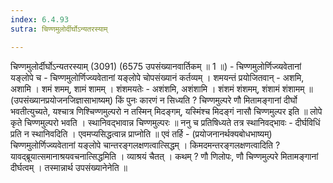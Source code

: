 ```yaml
---
index: 6.4.93
sutra: चिण्णमुलोर्दीर्घोऽन्यतरस्याम्

---
```

 चिण्णमुलोर्दीर्घोऽन्यतरस्याम् (3091) (6575 उपसंख्यानवार्तिकम् ॥ 1 ॥) - चिण्णमुलोर्णिज्व्यवेतानां यङ्लोपे च - चिण्णमुलोर्णिज्व्यवेतानां यङ्लोपे चोपसंख्यानं कर्तव्यम् । शमयन्तं प्रयोजितवान् - अशमि, अशामि । शमं शमम्, शामं शामम् । शंशमयतेः - अशंशमि, अशंशामि । शंशमं शंशमम्, शंशामं शंशामम् ॥ (उपसंख्यानप्रयोजनजिज्ञासाभाष्यम्) किं पुनः कारणं न सिध्यति ? चिण्णमुल्परे णौ मितामङ्गानां दीर्घो भवतीत्युच्यते, यश्चात्र णिश्चिण्णमुल्परो न तस्मिन् मिदङ्गम्, यस्मिंश्च मिदङ्गं नासौ चिण्णमुल्पर इति ॥ लोपे कृते चिण्णमुल्परो भवति । स्थानिवद्भावान्न चिण्णमुल्परः ॥ ननु च प्रतिषिध्यते तत्र स्थानिवद्भावः - दीर्घविधिं प्रति न स्थानिवदिति । एवमप्यसिद्धत्वान्न प्राप्नोति ॥ एवं तर्हि -  (प्रयोजनानर्थक्यबोधभाष्यम्) चिण्णमुलोर्णिज्व्यवेतानां यङ्लोपे चान्तरङ्गलक्षणत्वात्सिद्धम् । किमदमन्तरङ्गलक्षणत्वादिति ? यावद्ब्रूयात्समानाश्रयवचनात्सिद्धमिति । व्याश्रयं चैतत् । कथम् ? णौ णिलोपः, णौ चिण्णमुल्परे मितामङ्गानां दीर्घत्वम् । तस्मान्नार्थ उपसंख्यानेनेति ॥ 